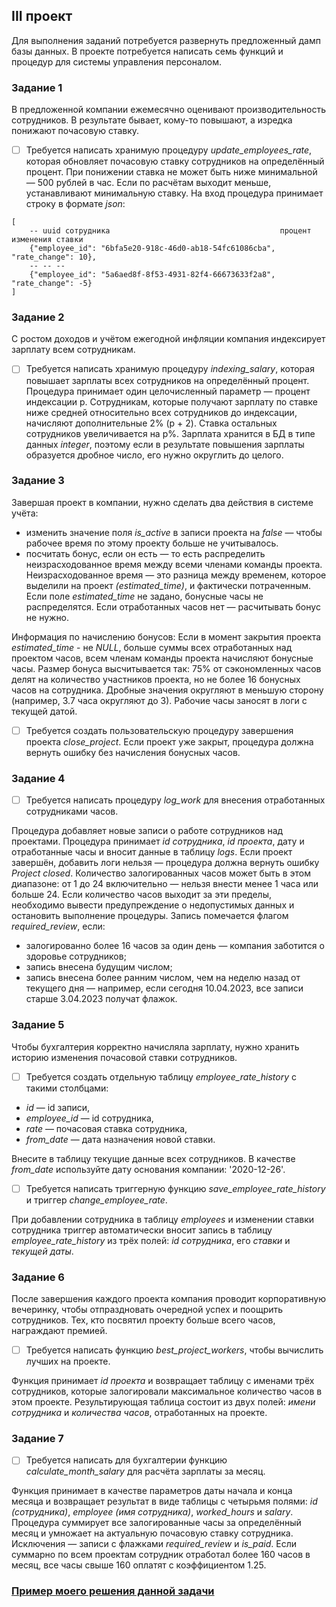 ## III проект

Для выполнения заданий потребуется развернуть предложенный дамп базы данных.
В проекте потребуется написать семь функций и процедур для системы управления персоналом.

### Задание 1
В предложенной компании ежемесячно оценивают производительность сотрудников. В результате бывает, кому-то повышают, а изредка понижают почасовую ставку. 
- [ ] Требуется написать хранимую процедуру *update_employees_rate*, которая обновляет почасовую ставку сотрудников на определённый процент. При понижении ставка не может быть ниже минимальной — 500 рублей в час. Если по расчётам выходит меньше, устанавливают минимальную ставку.
На вход процедура принимает строку в формате *json*:

```
[
    -- uuid сотрудника                                      процент изменения ставки
    {"employee_id": "6bfa5e20-918c-46d0-ab18-54fc61086cba", "rate_change": 10}, 
    -- -- -- 
    {"employee_id": "5a6aed8f-8f53-4931-82f4-66673633f2a8", "rate_change": -5}
] 
```

### Задание 2
С ростом доходов и учётом ежегодной инфляции компания индексирует зарплату всем сотрудникам.
- [ ] Требуется написать хранимую процедуру *indexing_salary*, которая повышает зарплаты всех сотрудников на определённый процент. 
Процедура принимает один целочисленный параметр — процент индексации p. Сотрудникам, которые получают зарплату по ставке ниже средней относительно всех сотрудников до индексации, начисляют дополнительные 2% (p + 2). Ставка остальных сотрудников увеличивается на p%.
Зарплата хранится в БД в типе данных *integer*, поэтому если в результате повышения зарплаты образуется дробное число, его нужно округлить до целого.

### Задание 3
Завершая проект в компании, нужно сделать два действия в системе учёта:
- изменить значение поля *is_active* в записи проекта на *false* — чтобы рабочее время по этому проекту больше не учитывалось.
- посчитать бонус, если он есть — то есть распределить неизрасходованное время между всеми членами команды проекта. Неизрасходованное время — это разница между временем, которое выделили на проект *(estimated_time)*, и фактически потраченным. Если поле *estimated_time* не задано, бонусные часы не распределятся. Если отработанных часов нет — расчитывать бонус не нужно.

Информация по начислению бонусов:
Если в момент закрытия проекта *estimated_time* - не *NULL*, больше суммы всех отработанных над проектом часов, всем членам команды проекта начисляют бонусные часы.
Размер бонуса высчитывается так: 75% от сэкономленных часов делят на количество участников проекта, но не более 16 бонусных часов на сотрудника. Дробные значения округляют в меньшую сторону (например, 3.7 часа округляют до 3). Рабочие часы заносят в логи с текущей датой. 
- [ ] Требуется создать пользовательскую процедуру завершения проекта *close_project*. Если проект уже закрыт, процедура должна вернуть ошибку без начисления бонусных часов.

### Задание 4
- [ ] Требуется написать процедуру *log_work* для внесения отработанных сотрудниками часов.

Процедура добавляет новые записи о работе сотрудников над проектами.
Процедура принимает *id сотрудника*, *id проекта*, дату и отработанные часы и вносит данные в таблицу *logs*. 
Если проект завершён, добавить логи нельзя — процедура должна вернуть ошибку *Project closed*. Количество залогированных часов может быть в этом диапазоне: от 1 до 24 включительно — нельзя внести менее 1 часа или больше 24. Если количество часов выходит за эти пределы, необходимо вывести предупреждение о недопустимых данных и остановить выполнение процедуры.
Запись помечается флагом *required_review*, если:
- залогированно более 16 часов за один день — компания заботится о здоровье сотрудников;
- запись внесена будущим числом;
- запись внесена более ранним числом, чем на неделю назад от текущего дня — например, если сегодня 10.04.2023, все записи старше 3.04.2023 получат флажок.

### Задание 5
Чтобы бухгалтерия корректно начисляла зарплату, нужно хранить историю изменения почасовой ставки сотрудников. 

- [ ] Требуется создать отдельную таблицу *employee_rate_history* с такими столбцами:
- *id* — id записи,
- *employee_id* — id сотрудника,
- *rate* — почасовая ставка сотрудника,
- *from_date* — дата назначения новой ставки.

Внесите в таблицу текущие данные всех сотрудников. В качестве *from_date* используйте дату основания компании: '2020-12-26'.

- [ ] Требуется написать триггерную функцию *save_employee_rate_history* и триггер *change_employee_rate*. 

При добавлении сотрудника в таблицу *employees* и изменении ставки сотрудника триггер автоматически вносит запись в таблицу *employee_rate_history* из трёх полей: *id сотрудника*, его *ставки* и *текущей даты*.

### Задание 6
После завершения каждого проекта компания проводит корпоративную вечеринку, чтобы отпраздновать очередной успех и поощрить сотрудников. Тех, кто посвятил проекту больше всего часов, награждают премией.
- [ ] Требуется написать функцию *best_project_workers*, чтобы вычислить лучших на проекте.

Функция принимает *id проекта* и возвращает таблицу с именами трёх сотрудников, которые залогировали максимальное количество часов в этом проекте. Результирующая таблица состоит из двух полей: *имени сотрудника* и *количества часов*, отработанных на проекте.

### Задание 7
- [ ] Требуется написать для бухгалтерии функцию *calculate_month_salary* для расчёта зарплаты за месяц.

Функция принимает в качестве параметров даты начала и конца месяца и возвращает результат в виде таблицы с четырьмя полями: *id (сотрудника)*, *employee (имя сотрудника)*, *worked_hours* и *salary*.
Процедура суммирует все залогированные часы за определённый месяц и умножает на актуальную почасовую ставку сотрудника. 
Исключения — записи с флажками *required_review* и *is_paid*.
Если суммарно по всем проектам сотрудник отработал более 160 часов в месяц, все часы свыше 160 оплатят с коэффициентом 1.25.

 ### [Пример моего решения данной задачи](https://github.com/SayJustOnlyMe/portfolio/blob/main/SQL/Yandex%20Workshop/SQL%20for%20development/Module%203/queries.sql)
